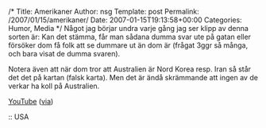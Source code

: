 /*
 Title: Amerikaner
 Author: nsg
 Template: post
 Permalink: /2007/01/15/amerikaner/
 Date: 2007-01-15T19:13:58+00:00
 Categories: Humor, Media
*/
Något jag börjar undra varje gång jag ser klipp av denna sorten är: Kan det stämma, får man sådana dumma svar ute på gatan eller försöker dom få folk att se dummare ut än dom är (frågat 3ggr så många, och bara visat de dumma svaren).

Notera även att när dom tror att Australien är Nord Korea resp. Iran så står det det på kartan (falsk karta). Men det är ändå skrämmande att ingen av de verkar ha koll på Australien.



[YouTube][1] ([via][2])

:: USA

<small></small>

 [1]: http://www.youtube.com/watch?v=GkkbAyibomE
 [2]: http://mj.barczyk.se/blog/1225/och-du-trodde-att-amerikanerna-var-outbildade